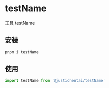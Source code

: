 # testName

工具 testName

## 安装

```bash
pnpm i testName
```

## 使用

```ts
import testName from '@justichentai/testName'

```
